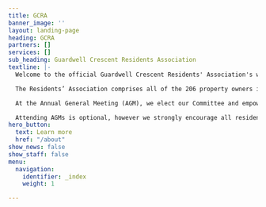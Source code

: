 ```yaml
---
title: GCRA
banner_image: ''
layout: landing-page
heading: GCRA
partners: []
services: []
sub_heading: Guardwell Crescent Residents Association
textline: |-
  Welcome to the official Guardwell Crescent Residents' Association's website. This site is here to provide a point of contact to our Guardwell Crescent Residents' Association Committee and also to help bring our community closer together. There is also a community run [facebook page](https://www.facebook.com/groups/Guardwell).

  The Residents’ Association comprises all of the 206 property owners in Guardwell Crescent. We are responsible for maintaining all common areas such as the common gardens and the boundary walls. To this end an annual fee is collected. Payment of this annual fee is a legal requirement specified within the Title Deeds of each property.

  At the Annual General Meeting (AGM), we elect our Committee and empower them to make small decisions on our behalf with regard to the maintenance of Guardwell Crescent and the collection of fees. We also vote on any larger decisions at the AGM or an Extraordinary General Meeting (EGM) should it be required.

  Attending AGMs is optional, however we strongly encourage all residents to do so. All decisions taken at the AGM are legally binding. Decisions taken at the AGM authorise actions regarding the maintenance of our community and thus have a direct impact on our annual fees. In addition, the AGMs provide a forum for community building and keeping up-to-date with major community news.
hero_button:
  text: Learn more
  href: "/about"
show_news: false
show_staff: false
menu:
  navigation:
    identifier: _index
    weight: 1

---
```

